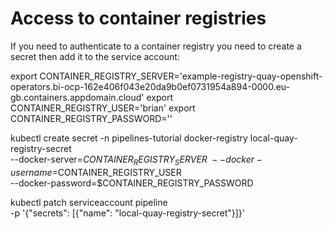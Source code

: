 # Access to container registries

If you need to authenticate to a container registry you need to create a secret then add it to the service account:

export CONTAINER_REGISTRY_SERVER='example-registry-quay-openshift-operators.bi-ocp-162e406f043e20da9b0ef0731954a894-0000.eu-gb.containers.appdomain.cloud' 
export CONTAINER_REGISTRY_USER='brian'
export CONTAINER_REGISTRY_PASSWORD='<your registry user password>'

kubectl create secret -n pipelines-tutorial docker-registry local-quay-registry-secret \
  --docker-server=$CONTAINER_REGISTRY_SERVER \
  --docker-username=$CONTAINER_REGISTRY_USER \
  --docker-password=$CONTAINER_REGISTRY_PASSWORD

kubectl patch serviceaccount pipeline \
  -p '{"secrets": [{"name": "local-quay-registry-secret"}]}'